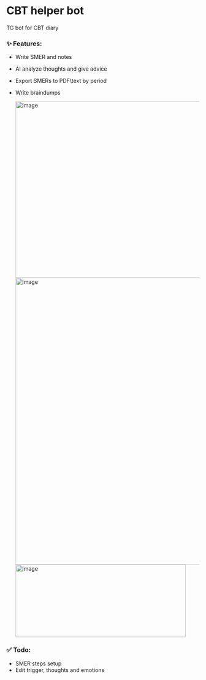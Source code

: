 # CBT helper bot

TG bot for CBT diary  


### :sparkles: Features:

- Write SMER and notes
- AI analyze thoughts and give advice
- Export SMERs to PDF\text by period
- Write braindumps
  
  <img width="509" height="460" alt="image" src="https://github.com/user-attachments/assets/670b6197-1417-4b3d-8366-2cbca6c223f1" />
  <img width="505" height="747" alt="image" src="https://github.com/user-attachments/assets/3f83db4c-b55f-457c-8929-1fd622580c20" />  
  <img width="444" height="189" alt="image" src="https://github.com/user-attachments/assets/eec45d39-82f7-4a04-b552-33fcd7e07006" />  



### ✅ Todo:

- SMER steps setup
- Edit trigger, thoughts and emotions

